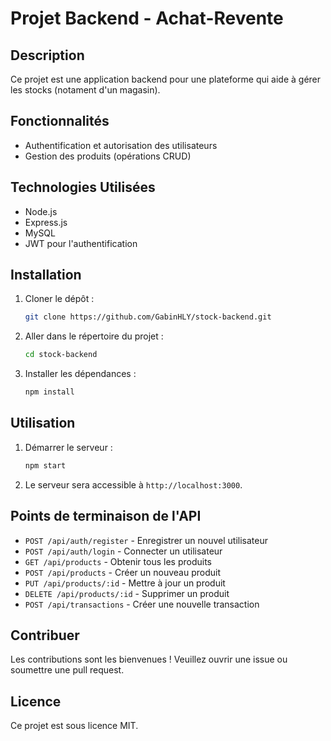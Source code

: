 # Projet Backend - Achat-Revente

## Description
Ce projet est une application backend pour une plateforme qui aide à gérer les stocks (notament d'un magasin).

## Fonctionnalités
- Authentification et autorisation des utilisateurs
- Gestion des produits (opérations CRUD)

## Technologies Utilisées
- Node.js
- Express.js
- MySQL
- JWT pour l'authentification

## Installation
1. Cloner le dépôt :
    ```bash
    git clone https://github.com/GabinHLY/stock-backend.git
    ```
2. Aller dans le répertoire du projet :
    ```bash
    cd stock-backend
    ```
3. Installer les dépendances :
    ```bash
    npm install
    ```

## Utilisation
1. Démarrer le serveur :
    ```bash
    npm start
    ```
2. Le serveur sera accessible à `http://localhost:3000`.

## Points de terminaison de l'API
- `POST /api/auth/register` - Enregistrer un nouvel utilisateur
- `POST /api/auth/login` - Connecter un utilisateur
- `GET /api/products` - Obtenir tous les produits
- `POST /api/products` - Créer un nouveau produit
- `PUT /api/products/:id` - Mettre à jour un produit
- `DELETE /api/products/:id` - Supprimer un produit
- `POST /api/transactions` - Créer une nouvelle transaction

## Contribuer
Les contributions sont les bienvenues ! Veuillez ouvrir une issue ou soumettre une pull request.

## Licence
Ce projet est sous licence MIT.